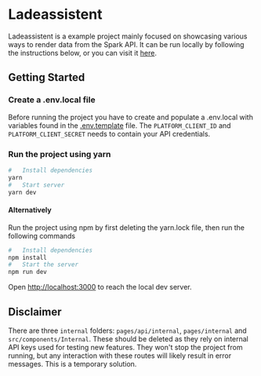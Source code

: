 # Ladeassistent

Ladeassistent is a example project mainly focused on showcasing various ways to render data from the Spark API.
It can be run locally by following the instructions below, or you can visit it [here](https://www.ladeassistent.no).

## Getting Started

### Create a .env.local file

Before running the project you have to create and populate a .env.local with variables found in the [.env.template](./.env.template) file. The `PLATFORM_CLIENT_ID` and `PLATFORM_CLIENT_SECRET` needs to contain your API credentials.

### Run the project using yarn

```bash
#   Install dependencies
yarn
#   Start server
yarn dev
```

#### Alternatively

Run the project using npm by first deleting the yarn.lock file, then run the following commands

```bash
#   Install dependencies
npm install
#   Start the server
npm run dev
```

Open [http://localhost:3000](http://localhost:3000) to reach the local dev server.

## Disclaimer

There are three `internal` folders: `pages/api/internal`, `pages/internal` and `src/components/Internal`. These should be deleted as they rely on internal API keys used for testing new features. They won't stop the project from running, but any interaction with these routes will likely result in error messages. This is a temporary solution.
